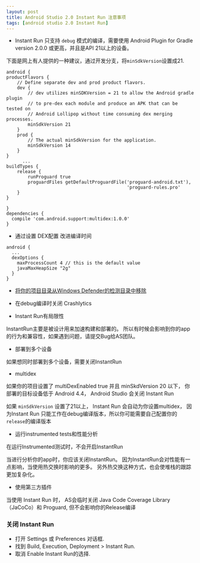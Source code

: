 ```yaml
---
layout: post
title: Android Studio 2.0 Instant Run 注意事项
tags: [android studio 2.0 Instant Run]
---
```


* Instant Run 只支持 `debug` 模式的编译，需要使用 Android Plugin for Gradle version 2.0.0 或更高，并且是API 21以上的设备。

下面是网上有人提供的一种建议，通过开发分支，将`minSdkVersion`设置成21.

```
android {
productFlavors {
    // Define separate dev and prod product flavors.
    dev {
        // dev utilizes minSDKVersion = 21 to allow the Android gradle plugin
        // to pre-dex each module and produce an APK that can be tested on
        // Android Lollipop without time consuming dex merging processes.
        minSdkVersion 21
    }
    prod {
        // The actual minSdkVersion for the application.
        minSdkVersion 14
    }
}
      ...
buildTypes {
    release {
        runProguard true
        proguardFiles getDefaultProguardFile('proguard-android.txt'),
                                             'proguard-rules.pro'
    }
}

}
dependencies {
  compile 'com.android.support:multidex:1.0.0'
}
```

* 通过设置 DEX配置 改进编译时间

```
android {
  ...
  dexOptions {
    maxProcessCount 4 // this is the default value
    javaMaxHeapSize "2g"
  }
}
```


* [将你的项目目录从Windows Defender的检测目录中移除]

[将你的项目目录从Windows Defender的检测目录中移除]:http://answers.microsoft.com/en-us/protect/wiki/protect_defender-protect_scanning/how-to-exclude-a-filefolder-from-windows-defender/f32ee18f-a012-4f02-8611-0737570e8eee

* 在debug编译时关闭 Crashlytics

* Instant Run有局限性

InstantRun主要是被设计用来加速构建和部署的。 所以有时候会影响到你的app的行为和兼容性，如果遇到问题，请提交Bug给AS团队。

* 部署到多个设备

如果想同时部署到多个设备，需要关闭InstantRun

* multidex

如果你的项目设置了 multiDexEnabled true 并且 minSkdVersion 20 以下， 你部署的目标设备低于 Android 4.4，
Android Studio 会关闭 Instant Run

如果 `minSdkVersion` 设置了21以上， Instant Run 会自动为你设置multidex，
因为Instant Run 只能工作在debug编译版本，所以你可能需要自己配置你的`release`的编译版本

* 运行instrumented tests和性能分析

在运行Instrumented测试时，不会开启InstantRun

当进行分析你的app时，你应该关闭InstantRun。 因为InstantRun会对性能有一点影响，当使用热交换时影响的更多。
另外热交换这种方式，也会使堆栈的跟踪更加复杂化。


* 使用第三方插件

当使用 Instant Run 时， AS会临时关闭 Java Code Coverage Library （JaCoCo）和 Proguard, 但不会影响你的Release编译

### 关闭 Instant Run

* 打开 Settings 或 Preferences 对话框.
* 找到 Build, Execution, Deployment > Instant Run.
* 取消 Enable Instant Run的选择.
